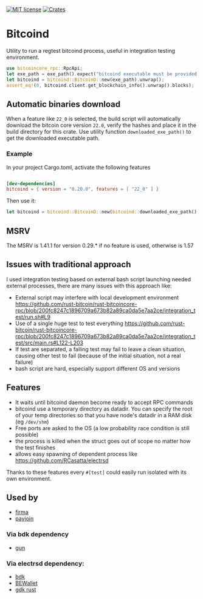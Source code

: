 [![MIT license](https://img.shields.io/github/license/RCasatta/bitcoind)](https://github.com/RCasatta/bitcoind/blob/master/LICENSE)
[![Crates](https://img.shields.io/crates/v/bitcoind.svg)](https://crates.io/crates/bitcoind)

# Bitcoind

Utility to run a regtest bitcoind process, useful in integration testing environment.

```rust
use bitcoincore_rpc::RpcApi;
let exe_path = exe_path().expect("bitcoind executable must be provided in BITCOIND_EXE, or with a feature like '22_0', or be in PATH");
let bitcoind = bitcoind::BitcoinD::new(exe_path).unwrap();
assert_eq!(0, bitcoind.client.get_blockchain_info().unwrap().blocks);
```

## Automatic binaries download

When a feature like `22_0` is selected, the build script will automatically download the bitcoin core version `22.0`, verify the hashes and place it in the build directory for this crate.
Use utility function `downloaded_exe_path()` to get the downloaded executable path.

### Example

In your project Cargo.toml, activate the following features

```toml

[dev-dependencies]
bitcoind = { version = "0.20.0", features = [ "22_0" ] }
```

Then use it:

```rust
let bitcoind = bitcoind::BitcoinD::new(bitcoind::downloaded_exe_path().unwrap()).unwrap();
```

## MSRV

The MSRV is 1.41.1 for version 0.29.* if no feature is used, otherwise is 1.57

## Issues with traditional approach

I used integration testing based on external bash script launching needed external processes, there are many issues with this approach like:

* External script may interfere with local development environment https://github.com/rust-bitcoin/rust-bitcoincore-rpc/blob/200fc8247c1896709a673b82a89ca0da5e7aa2ce/integration_test/run.sh#L9
* Use of a single huge test to test everything https://github.com/rust-bitcoin/rust-bitcoincore-rpc/blob/200fc8247c1896709a673b82a89ca0da5e7aa2ce/integration_test/src/main.rs#L122-L203
* If test are separated, a failing test may fail to leave a clean situation, causing other test to fail (because of the initial situation, not a real failure)
* bash script are hard, especially support different OS and versions

## Features

  * It waits until bitcoind daemon become ready to accept RPC commands
  * bitcoind use a temporary directory as datadir. You can specify the root of your temp directories so that you have node's datadir in a RAM disk (eg `/dev/shm`)
  * Free ports are asked to the OS (a low probability race condition is still possible)
  * the process is killed when the struct goes out of scope no matter how the test finishes
  * allows easy spawning of dependent process like https://github.com/RCasatta/electrsd

Thanks to these features every `#[test]` could easily run isolated with its own environment.

## Used by

* [firma](https://github.com/RCasatta/firma/)
* [payjoin](https://github.com/Kixunil/payjoin)

### Via bdk dependency

* [gun](https://github.com/LLFourn/gun)

### Via electrsd dependency:

* [bdk](https://github.com/bitcoindevkit/bdk)
* [BEWallet](https://github.com/LeoComandini/BEWallet)
* [gdk rust](https://github.com/Blockstream/gdk/blob/master/subprojects/gdk_rust/)

